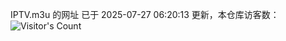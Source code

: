 IPTV.m3u 的网址 已于 2025-07-27 06:20:13 更新，本仓库访客数：![Visitor's Count](https://profile-counter.glitch.me/hero1898_tv/count.svg)
